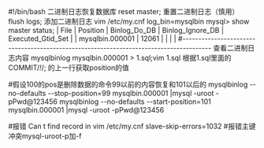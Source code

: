 #!/bin/bash
二进制日志恢复数据库
reset master;	重置二进制日志（慎用）
flush logs;		添加二进制日志
vim /etc/my.cnf
log_bin=mysqlbin
mysql> show master status;
| File            | Position | Binlog_Do_DB | Binlog_Ignore_DB | Executed_Gtid_Set |
| mysqlbin.000001 |    12061 |              |                  |                   |
#---------------------------------------------------------------------------------------
查看二进制日志内容
mysqlbinlog mysqlbin.000001 > 1.sql;vim 1.sql
根据1.sql里面的 COMMIT/*!*/; 的上一行获取position的值

#假设100的pos是删除数据的命令99以前的内容恢复和101以后的
mysqlbinlog --no-defaults --stop-position=99   mysqlbin.000001 |mysql -uroot -pPwd@123456
mysqlbinlog --no-defaults --start-position=101 mysqlbin.000001 |mysql -uroot -pPwd@123456

#报错 Can t find record in 
vim /etc/my.cnf
slave-skip-errors=1032
#报错主键冲突mysql-uroot-p加-f

